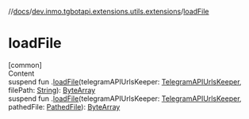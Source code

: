 //[docs](../../index.md)/[dev.inmo.tgbotapi.extensions.utils.extensions](index.md)/[loadFile](load-file.md)



# loadFile  
[common]  
Content  
suspend fun .[loadFile](load-file.md)(telegramAPIUrlsKeeper: [TelegramAPIUrlsKeeper](../dev.inmo.tgbotapi.utils/-telegram-a-p-i-urls-keeper/index.md), filePath: [String](https://kotlinlang.org/api/latest/jvm/stdlib/kotlin/-string/index.html)): [ByteArray](https://kotlinlang.org/api/latest/jvm/stdlib/kotlin/-byte-array/index.html)  
suspend fun .[loadFile](load-file.md)(telegramAPIUrlsKeeper: [TelegramAPIUrlsKeeper](../dev.inmo.tgbotapi.utils/-telegram-a-p-i-urls-keeper/index.md), pathedFile: [PathedFile](../dev.inmo.tgbotapi.types.files/-pathed-file/index.md)): [ByteArray](https://kotlinlang.org/api/latest/jvm/stdlib/kotlin/-byte-array/index.html)  



